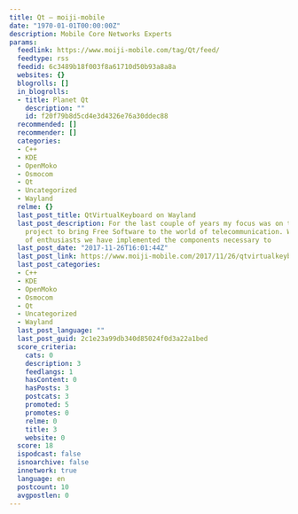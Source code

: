 ```yaml
---
title: Qt – moiji-mobile
date: "1970-01-01T00:00:00Z"
description: Mobile Core Networks Experts
params:
  feedlink: https://www.moiji-mobile.com/tag/Qt/feed/
  feedtype: rss
  feedid: 6c3489b18f003f8a61710d50b93a8a8a
  websites: {}
  blogrolls: []
  in_blogrolls:
  - title: Planet Qt
    description: ""
    id: f20f79b8d5cd4e3d4326e76a30ddec88
  recommended: []
  recommender: []
  categories:
  - C++
  - KDE
  - OpenMoko
  - Osmocom
  - Qt
  - Uncategorized
  - Wayland
  relme: {}
  last_post_title: QtVirtualKeyboard on Wayland
  last_post_description: For the last couple of years my focus was on the Osmocom
    project to bring Free Software to the world of telecommunication. With a group
    of enthusiasts we have implemented the components necessary to
  last_post_date: "2017-11-26T16:01:44Z"
  last_post_link: https://www.moiji-mobile.com/2017/11/26/qtvirtualkeyboard-on-wayland/
  last_post_categories:
  - C++
  - KDE
  - OpenMoko
  - Osmocom
  - Qt
  - Uncategorized
  - Wayland
  last_post_language: ""
  last_post_guid: 2c1e23a99db340d85024f0d3a22a1bed
  score_criteria:
    cats: 0
    description: 3
    feedlangs: 1
    hasContent: 0
    hasPosts: 3
    postcats: 3
    promoted: 5
    promotes: 0
    relme: 0
    title: 3
    website: 0
  score: 18
  ispodcast: false
  isnoarchive: false
  innetwork: true
  language: en
  postcount: 10
  avgpostlen: 0
---
```

